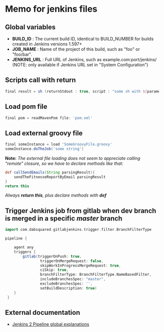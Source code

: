 # Memo for jenkins files

## Global variables
* **BUILD_ID** : The current build ID, identical to BUILD_NUMBER for builds created in Jenkins versions 1.597+
* **JOB_NAME** : Name of the project of this build, such as "foo" or "foo/bar".
* **JENKINS_URL** : Full URL of Jenkins, such as example.com:port/jenkins/ (NOTE: only available if Jenkins URL set in "System Configuration")

## Scripts call with return
```groovy
final result = sh (returnStdout : true, script : "some sh with ${parameters}") 
```
## Load pom file
```groovy
final pom = readMavenPom file: 'pom.xml'
```
## Load external groovy file
```groovy
final someInstance = load 'SomeGroovyFile.groovy'
someInstance.doTheJob('some string')
```
**Note:**
_The external file loading does not seem to appreciate calling "remote" closure, so we have to declare methods like that:_
```groovy
def callSendEmails(String parsingResult){
    sendTheFitnesseReportByEmail parsingResult
}
return this
```
_Always **return this**, plus declare methods with **def**_

## Trigger Jenkins job from gitlab when dev branch is merged in a specific *master* branch
```groovy
import com.dabsquared.gitlabjenkins.trigger.filter.BranchFilterType

pipeline {

    agent any
    triggers {
        gitlab(triggerOnPush: true,
                triggerOnMergeRequest: false,
                skipWorkInProgressMergeRequest: true,
                ciSkip: true,
                branchFilterType: BranchFilterType.NameBasedFilter,
                includeBranchesSpec: "master",
                excludeBranchesSpec: '',
                setBuildDescription: true)
    }
 }  
```

## External documentation
* [Jenkins 2 Pipeline global explanations](http://www.slideshare.net/SlawaGiterman/delivery-pipeline-as-code-using-jenkins-20-pipeline)
